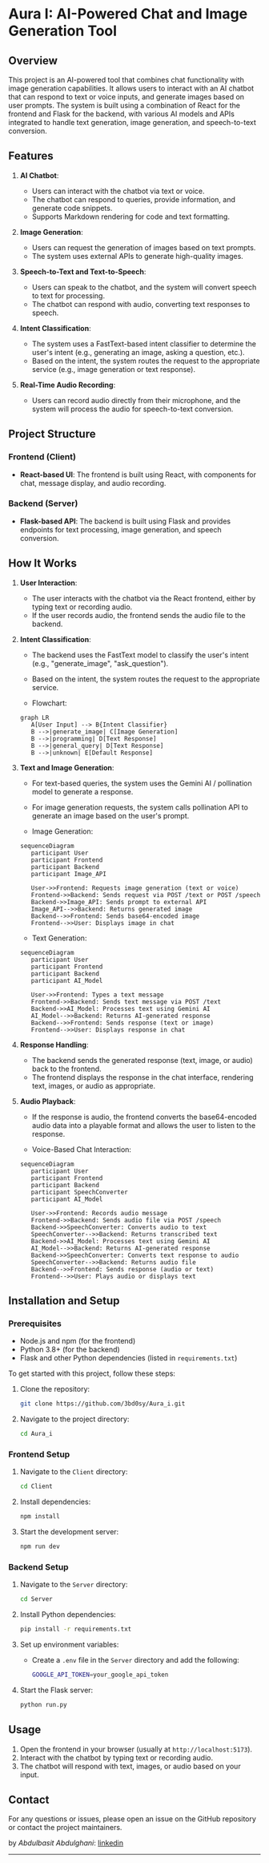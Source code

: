 # Aura I: AI-Powered Chat and Image Generation Tool

## Overview

This project is an AI-powered tool that combines chat functionality with image generation capabilities. It allows users to interact with an AI chatbot that can respond to text or voice inputs, and generate images based on user prompts. The system is built using a combination of React for the frontend and Flask for the backend, with various AI models and APIs integrated to handle text generation, image generation, and speech-to-text conversion.

## Features

1. **AI Chatbot**:

   - Users can interact with the chatbot via text or voice.
   - The chatbot can respond to queries, provide information, and generate code snippets.
   - Supports Markdown rendering for code and text formatting.

2. **Image Generation**:

   - Users can request the generation of images based on text prompts.
   - The system uses external APIs to generate high-quality images.

3. **Speech-to-Text and Text-to-Speech**:

   - Users can speak to the chatbot, and the system will convert speech to text for processing.
   - The chatbot can respond with audio, converting text responses to speech.

4. **Intent Classification**:

   - The system uses a FastText-based intent classifier to determine the user's intent (e.g., generating an image, asking a question, etc.).
   - Based on the intent, the system routes the request to the appropriate service (e.g., image generation or text response).

5. **Real-Time Audio Recording**:
   - Users can record audio directly from their microphone, and the system will process the audio for speech-to-text conversion.

## Project Structure

### Frontend (Client)

- **React-based UI**: The frontend is built using React, with components for chat, message display, and audio recording.

### Backend (Server)

- **Flask-based API**: The backend is built using Flask and provides endpoints for text processing, image generation, and speech conversion.

## How It Works

1. **User Interaction**:

   - The user interacts with the chatbot via the React frontend, either by typing text or recording audio.
   - If the user records audio, the frontend sends the audio file to the backend.

2. **Intent Classification**:

   - The backend uses the FastText model to classify the user's intent (e.g., "generate_image", "ask_question").
   - Based on the intent, the system routes the request to the appropriate service.

   - Flowchart:

   ```mermaid
   graph LR
      A[User Input] --> B{Intent Classifier}
      B -->|generate_image| C[Image Generation]
      B -->|programming| D[Text Response]
      B -->|general_query| D[Text Response]
      B -->|unknown| E[Default Response]
   ```

3. **Text and Image Generation**:

   - For text-based queries, the system uses the Gemini AI / pollination model to generate a response.
   - For image generation requests, the system calls pollination API to generate an image based on the user's prompt.

   - Image Generation:

   ```mermaid
   sequenceDiagram
      participant User
      participant Frontend
      participant Backend
      participant Image_API

      User->>Frontend: Requests image generation (text or voice)
      Frontend->>Backend: Sends request via POST /text or POST /speech
      Backend->>Image_API: Sends prompt to external API
      Image_API-->>Backend: Returns generated image
      Backend-->>Frontend: Sends base64-encoded image
      Frontend-->>User: Displays image in chat
   ```

   - Text Generation:

   ```mermaid
   sequenceDiagram
      participant User
      participant Frontend
      participant Backend
      participant AI_Model

      User->>Frontend: Types a text message
      Frontend->>Backend: Sends text message via POST /text
      Backend->>AI_Model: Processes text using Gemini AI
      AI_Model-->>Backend: Returns AI-generated response
      Backend-->>Frontend: Sends response (text or image)
      Frontend-->>User: Displays response in chat
   ```

4. **Response Handling**:

   - The backend sends the generated response (text, image, or audio) back to the frontend.
   - The frontend displays the response in the chat interface, rendering text, images, or audio as appropriate.

5. **Audio Playback**:

   - If the response is audio, the frontend converts the base64-encoded audio data into a playable format and allows the user to listen to the response.

   - Voice-Based Chat Interaction:

   ```mermaid
   sequenceDiagram
      participant User
      participant Frontend
      participant Backend
      participant SpeechConverter
      participant AI_Model

      User->>Frontend: Records audio message
      Frontend->>Backend: Sends audio file via POST /speech
      Backend->>SpeechConverter: Converts audio to text
      SpeechConverter-->>Backend: Returns transcribed text
      Backend->>AI_Model: Processes text using Gemini AI
      AI_Model-->>Backend: Returns AI-generated response
      Backend->>SpeechConverter: Converts text response to audio
      SpeechConverter-->>Backend: Returns audio file
      Backend-->>Frontend: Sends response (audio or text)
      Frontend-->>User: Plays audio or displays text
   ```

## Installation and Setup

### Prerequisites

- Node.js and npm (for the frontend)
- Python 3.8+ (for the backend)
- Flask and other Python dependencies (listed in `requirements.txt`)

To get started with this project, follow these steps:

1. Clone the repository:

   ```sh
   git clone https://github.com/3bd0sy/Aura_i.git
   ```

2. Navigate to the project directory:

   ```sh
   cd Aura_i
   ```

### Frontend Setup

1. Navigate to the `Client` directory:

   ```bash
   cd Client
   ```

2. Install dependencies:

   ```bash
   npm install
   ```

3. Start the development server:

   ```bash
   npm run dev
   ```

### Backend Setup

1. Navigate to the `Server` directory:

   ```bash
   cd Server
   ```

2. Install Python dependencies:

   ```bash
   pip install -r requirements.txt
   ```

3. Set up environment variables:

   - Create a `.env` file in the `Server` directory and add the following:

     ```bash
     GOOGLE_API_TOKEN=your_google_api_token
     ```

4. Start the Flask server:

   ```bash
   python run.py
   ```

## Usage

1. Open the frontend in your browser (usually at `http://localhost:5173`).
2. Interact with the chatbot by typing text or recording audio.
3. The chatbot will respond with text, images, or audio based on your input.

## Contact

For any questions or issues, please open an issue on the GitHub repository or contact the project maintainers.

by _Abdulbasit Abdulghani_: [linkedin](www.linkedin.com/in/abdulbasit-abdulgani)

---
